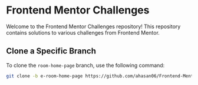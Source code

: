 # Frontend Mentor Challenges

Welcome to the Frontend Mentor Challenges repository! This repository contains solutions to various challenges from Frontend Mentor.

## Clone a Specific Branch

To clone the `room-home-page` branch, use the following command:

```bash
git clone -b e-room-home-page https://github.com/ahasan06/Frontend-MentorChallenges.git
